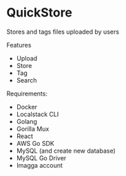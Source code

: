 # QuickStore

Stores and tags files uploaded by users

Features

- Upload
- Store
- Tag
- Search

Requirements:

- Docker
- Localstack CLI
- Golang
- Gorilla Mux
- React
- AWS Go SDK
- MySQL (and create new database)
- MySQL Go Driver
- Imagga account
